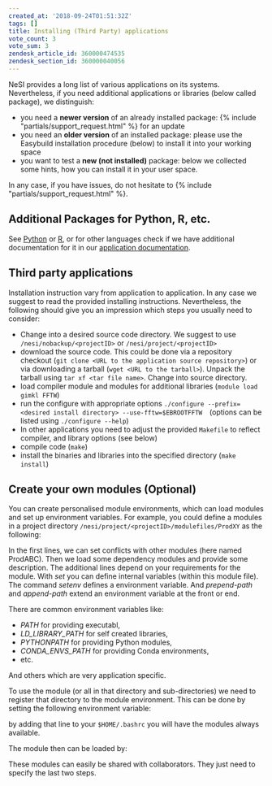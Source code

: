 ```yaml
---
created_at: '2018-09-24T01:51:32Z'
tags: []
title: Installing (Third Party) applications
vote_count: 3
vote_sum: 3
zendesk_article_id: 360000474535
zendesk_section_id: 360000040056
---
```


NeSI provides a long list of various applications on its systems.
Nevertheless, if you need additional applications or libraries (below
called package), we distinguish:

- you need a **newer version** of an already installed package:  {% include "partials/support_request.html" %} for
    an update
- you need an **older version** of an installed package: please use
    the Easybuild installation procedure (below) to install it into your
    working space
- you want to test a **new (not installed)** package: below we
    collected some hints, how you can install it in your user space.

In any case, if you have issues, do not hesitate to {% include "partials/support_request.html" %}.

## Additional Packages for Python, R, etc.

See [Python](../../Scientific_Computing/Supported_Applications/Python.md) or [R](../../Scientific_Computing/Supported_Applications/R.md),
or for other languages check if we have additional documentation for it
in our [application documentation](../Supported_Applications/index.md).

## Third party applications

Installation instruction vary from application to application. In any
case we suggest to read the provided installing instructions.
Nevertheless, the following should give you an impression which steps
you usually need to consider:

- Change into a desired source code directory. We suggest to use
    `/nesi/nobackup/<projectID>` or `/nesi/project/<projectID>`
- download the source code. This could be done via a repository
    checkout (`git clone <URL to the application source repository>`) or
    via downloading a tarball (`wget <URL to the tarball>`). Unpack the
    tarball using `tar xf <tar file name>`. Change into source
    directory.
- load compiler module and modules for additional libraries
    (`module load gimkl FFTW`)
- run the configure with appropriate options
    `./configure --prefix=<desired install directory> --use-fftw=$EBROOTFFTW  `(options
    can be listed using `./configure --help`)
- In other applications you need to adjust the provided `Makefile` to
    reflect compiler, and library options (see below)
- compile code (`make`)
- install the binaries and libraries into the specified directory
    (`make install`)

## Create your own modules (Optional)

You can create personalised module environments, which can load modules
and set up environment variables. For example, you could define a
modules in a project directory
`/nesi/project/<projectID>/modulefiles/ProdXY` as the following:

In the first lines, we can set conflicts with other modules (here named
ProdABC). Then we load some dependency modules and provide some
description. The additional lines depend on your requirements for the
module. With *set* you can define internal variables (within this module
file). The command *setenv* defines a environment variable. And
*prepend-path* and *append-path* extend an environment variable at the
front or end.

There are common environment variables like:

- *PATH* for providing executabl,
- *LD\_LIBRARY\_PATH* for self created libraries,
- *PYTHONPATH* for providing Python modules,
- *CONDA\_ENVS\_PATH* for providing Conda environments,
- etc.

And others which are very application specific.

To use the module (or all in that directory and sub-directories) we need
to register that directory to the module environment. This can be done
by setting the following environment variable:

by adding that line to your `$HOME/.bashrc` you will have the modules
always available.

The module then can be loaded by:

These modules can easily be shared with collaborators. They just need to
specify the last two steps.
